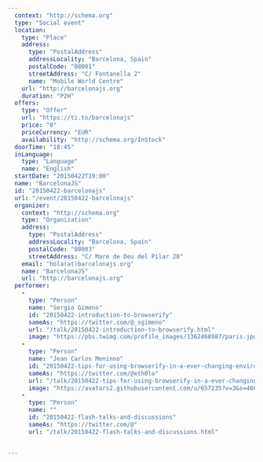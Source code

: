 ```yaml
---
  context: "http://schema.org"
  type: "Social event"
  location: 
    type: "Place"
    address: 
      type: "PostalAddress"
      addressLocality: "Barcelona, Spain"
      postalCode: "08001"
      streetAddress: "C/ Fontanella 2"
      name: "Mobile World Centre"
    url: "http://barcelonajs.org"
    duration: "P2H"
  offers: 
    type: "Offer"
    url: "https://ti.to/barcelonajs"
    price: "0"
    priceCurrency: "EUR"
    availability: "http://schema.org/InStock"
  doorTime: "18:45"
  inLanguage: 
    type: "Language"
    name: "English"
  startDate: "20150422T19:00"
  name: "BarcelonaJS"
  id: "20150422-barcelonajs"
  url: "/event/20150422-barcelonajs"
  organizer: 
    context: "http://schema.org"
    type: "Organization"
    address: 
      type: "PostalAddress"
      addressLocality: "Barcelona, Spain"
      postalCode: "08003"
      streetAddress: "C/ Mare de Deu del Pilar 20"
    email: "hola(at)barcelonajs.org"
    name: "BarcelonaJS"
    url: "http://barcelonajs.org"
  performer: 
    - 
      type: "Person"
      name: "Sergio Gimeno"
      id: "20150422-introduction-to-browserify"
      sameAs: "https://twitter.com/@_sgimeno"
      url: "/talk/20150422-introduction-to-browserify.html"
      image: "https://pbs.twimg.com/profile_images/1362468987/paris.jpg"
    - 
      type: "Person"
      name: "Jean Carlos Meninno"
      id: "20150422-tips-for-using-browserify-in-a-ever-changing-enviroment"
      sameAs: "https://twitter.com/@eth0lo"
      url: "/talk/20150422-tips-for-using-browserify-in-a-ever-changing-enviroment.html"
      image: "https://avatars2.githubusercontent.com/u/657235?v=3&s=460"
    - 
      type: "Person"
      name: ""
      id: "20150422-flash-talks-and-discussions"
      sameAs: "https://twitter.com/@"
      url: "/talk/20150422-flash-talks-and-discussions.html"


---
```

